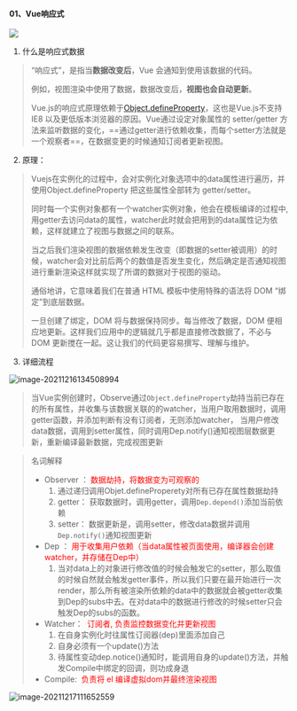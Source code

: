 #### 01、Vue响应式

![](https://cn.vuejs.org/images/data.png)

1. 什么是响应式数据

> “响应式”，是指当**数据改变后**，Vue 会通知到使用该数据的代码。
>
> 例如，视图渲染中使用了数据，数据改变后，**视图也会自动更新**。
>
> Vue.js的响应式原理依赖于[Object.defineProperty](https://developer.mozilla.org/en-US/docs/Web/JavaScript/Reference/Global_Objects/Object/defineProperty)，这也是Vue.js不支持IE8 以及更低版本浏览器的原因。Vue通过设定对象属性的 setter/getter 方法来监听数据的变化，==通过getter进行依赖收集，而每个setter方法就是一个观察者==，在数据变更的时候通知订阅者更新视图。



2. 原理：

> Vuejs在实例化的过程中，会对实例化对象选项中的data属性进行遍历，并使用Object.defineProperty 把这些属性全部转为 getter/setter。
>
> 同时每一个实例对象都有一个watcher实例对象，他会在模板编译的过程中,用getter去访问data的属性，watcher此时就会把用到的data属性记为依赖，这样就建立了视图与数据之间的联系。
>
> 当之后我们渲染视图的数据依赖发生改变（即数据的setter被调用）的时候，watcher会对比前后两个的数值是否发生变化，然后确定是否通知视图进行重新渲染这样就实现了所谓的数据对于视图的驱动。
>
> 通俗地讲，它意味着我们在普通 HTML 模板中使用特殊的语法将 DOM “绑定”到底层数据。
>
> 一旦创建了绑定，DOM 将与数据保持同步。每当修改了数据，DOM 便相应地更新。这样我们应用中的逻辑就几乎都是直接修改数据了，不必与 DOM 更新搅在一起。这让我们的代码更容易撰写、理解与维护。



3. 详细流程

![image-20211216134508994](https://gitee.com/JuntengMa/imgae/raw/master/image-20211216134508994.png)

> 当Vue实例创建时，Observe通过`Object.defineProperty`劫持当前已存在的所有属性，并收集与该数据关联的的watcher，当用户取用数据时，调用getter函数，并添加判断有没有订阅者，无则添加watcher， 当用户修改data数据，调用到setter属性，同时调用Dep.notify()通知视图层数据更新，重新编译最新数据，完成视图更新

>  
>  名词解释
>
> - Observer ：<font color="red"> 数据劫持，将数据变为可观察的 </font>
> 	1. 通过递归调用Objet.defineProperety对所有已存在属性数据劫持
> 	2. getter： 获取数据时，调用getter，调用`Dep.depend()`添加当前依赖
> 	3. setter： 数据更新是，调用setter，修改data数据并调用`Dep.notify()`通知视图更新
> - Dep ：<font color="red"> 用于收集用户依赖（当data属性被页面使用，编译器会创建watcher，并存储在Dep中） </font>
> 	1. 当对data上的对象进行修改值的时候会触发它的setter，那么取值的时候自然就会触发getter事件，所以我们只要在最开始进行一次render，那么所有被渲染所依赖的data中的数据就会被getter收集到Dep的subs中去。在对data中的数据进行修改的时候setter只会触发Dep的subs的函数。
> - Watcher： <font color="red"> 订阅者, 负责监控数据变化并更新视图 </font>
> 	1. 在自身实例化时往属性订阅器(dep)里面添加自己
> 	2. 自身必须有一个update()方法
> 	3. 待属性变动dep.notice()通知时，能调用自身的update()方法，并触发Compile中绑定的回调，则功成身退
> - Compile:  <font color="red"> 负责将 el 编译虚拟dom并最终渲染视图</font>

![image-20211217111652559](https://gitee.com/JuntengMa/imgae/raw/master/image-20211217111652559.png)

